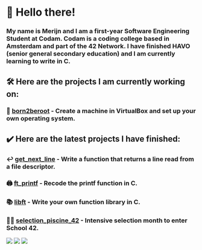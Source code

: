 # 👋 Hello there!

### My name is Merijn and I am a first-year Software Engineering Student at Codam. Codam is a coding college based in Amsterdam and part of the 42 Network. I have finished HAVO (senior general secondary education) and I am currently learning to write in C.

## 🛠️ Here are the projects I am currently working on:
### 🤖  [born2beroot](https://github.com/merijnjong/born2beroot) - Create a machine in VirtualBox and set up your own operating system. <br />

## ✔️ Here are the latest projects I have finished:
### ↩️ [get_next_line](https://github.com/merijnjong/get_next_line) - Write a function that returns a line read from a file descriptor. <br />
### 🖨️ [ft_printf](https://github.com/merijnjong/ft_printf) - Recode the printf function in C. <br />
### 📚 [libft](https://github.com/merijnjong/libft) - Write your own function library in C. <br />
### 🏊‍♂️ [selection_piscine_42](https://github.com/merijnjong/selection_piscine_42) - Intensive selection month to enter School 42. <br />

![](http://github-profile-summary-cards.vercel.app/api/cards/profile-details?username=merijnjong&theme=aura)
![](http://github-profile-summary-cards.vercel.app/api/cards/repos-per-language?username=merijnjong&theme=aura)
![](http://github-profile-summary-cards.vercel.app/api/cards/productive-time?username=merijnjong&theme=aura&utcOffset=1)
